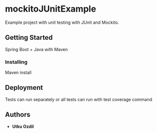 # mockitoJUnitExample

Example project with unit testing with JUnit and Mockito.

## Getting Started

Spring Boot + Java with Maven

### Installing

Maven install

## Deployment

Tests can run separately or all tests can run with test coverage command

## Authors

* **Utku Ozdil**
